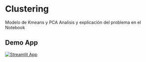 # Clustering

Modelo de Kmeans y PCA 
Analisis y explicación del problema en el Notebook


## Demo App

[![Streamlit App](https://static.streamlit.io/badges/streamlit_badge_black_white.svg)](https://abeldata-clustering.streamlit.app/)

